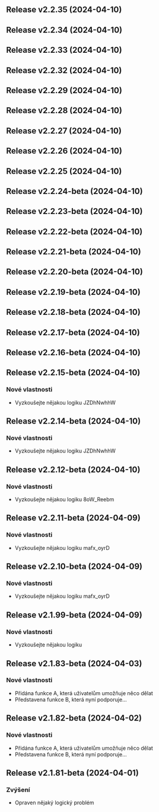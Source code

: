 ## Release v2.2.35 (2024-04-10)

## Release v2.2.34 (2024-04-10)

## Release v2.2.33 (2024-04-10)

## Release v2.2.32 (2024-04-10)

## Release v2.2.29 (2024-04-10)

## Release v2.2.28 (2024-04-10)

## Release v2.2.27 (2024-04-10)

## Release v2.2.26 (2024-04-10)

## Release v2.2.25 (2024-04-10)

## Release v2.2.24-beta (2024-04-10)

## Release v2.2.23-beta (2024-04-10)

## Release v2.2.22-beta (2024-04-10)

## Release v2.2.21-beta (2024-04-10)

## Release v2.2.20-beta (2024-04-10)

## Release v2.2.19-beta (2024-04-10)

## Release v2.2.18-beta (2024-04-10)

## Release v2.2.17-beta (2024-04-10)

## Release v2.2.16-beta (2024-04-10)

## Release v2.2.15-beta (2024-04-10)

### Nové vlastnosti

- Vyzkoušejte nějakou logiku JZDhNwhhW

## Release v2.2.14-beta (2024-04-10)

### Nové vlastnosti

- Vyzkoušejte nějakou logiku JZDhNwhhW

## Release v2.2.12-beta (2024-04-10)

### Nové vlastnosti

- Vyzkoušejte nějakou logiku 8oW_Reebm

## Release v2.2.11-beta (2024-04-09)

### Nové vlastnosti

- Vyzkoušejte nějakou logiku mafx_oyrD

## Release v2.2.10-beta (2024-04-09)

### Nové vlastnosti

- Vyzkoušejte nějakou logiku mafx_oyrD

## Release v2.1.99-beta (2024-04-09)

### Nové vlastnosti

- Vyzkoušejte nějakou logiku

## Release v2.1.83-beta (2024-04-03)

### Nové vlastnosti

- Přidána funkce A, která uživatelům umožňuje něco dělat
- Představena funkce B, která nyní podporuje...

## Release v2.1.82-beta (2024-04-02)

### Nové vlastnosti

- Přidána funkce A, která uživatelům umožňuje něco dělat
- Představena funkce B, která nyní podporuje...

## Release v2.1.81-beta (2024-04-01)

### Zvýšení

- Opraven nějaký logický problém
